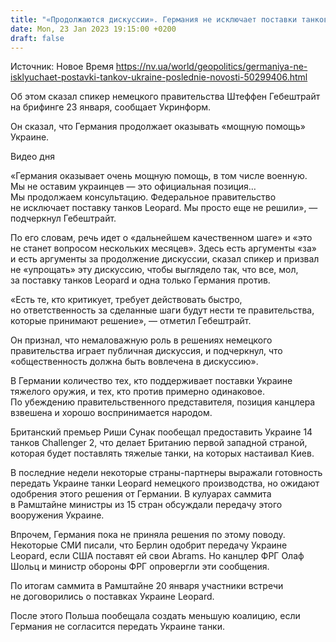 ```yaml
---
title: "«Продолжаются дискуссии». Германия не исключает поставки танков Украине — спикер правительства"
date: Mon, 23 Jan 2023 19:15:00 +0200
draft: false
---
```

Источник: Новое Время https://nv.ua/world/geopolitics/germaniya-ne-isklyuchaet-postavki-tankov-ukraine-poslednie-novosti-50299406.html


 Об этом сказал спикер немецкого правительства Штеффен Гебештрайт на брифинге 23 января, сообщает Укринформ.

Он сказал, что Германия продолжает оказывать «мощную помощь» Украине.

  Видео дня   

«Германия оказывает очень мощную помощь, в том числе военную. Мы не оставим украинцев — это официальная позиция… Мы продолжаем консультацию. Федеральное правительство не исключает поставку танков Leopard. Мы просто еще не решили», — подчеркнул Гебештрайт.

По его словам, речь идет о «дальнейшем качественном шаге» и «это не станет вопросом нескольких месяцев». Здесь есть аргументы «за» и есть аргументы за продолжение дискуссии, сказал спикер и призвал не «упрощать» эту дискуссию, чтобы выглядело так, что все, мол, за поставку танков Leopard и одна только Германия против.

«Есть те, кто критикует, требует действовать быстро, но ответственность за сделанные шаги будут нести те правительства, которые принимают решение», — отметил Гебештрайт.

Он признал, что немаловажную роль в решениях немецкого правительства играет публичная дискуссия, и подчеркнул, что «общественность должна быть вовлечена в дискуссию».

В Германии количество тех, кто поддерживает поставки Украине тяжелого оружия, и тех, кто против примерно одинаковое. По убеждению правительственного представителя, позиция канцлера взвешена и хорошо воспринимается народом.

Британский премьер Риши Сунак пообещал предоставить Украине 14 танков Challenger 2, что делает Британию первой западной страной, которая будет поставлять тяжелые танки, на которых настаивал Киев.

В последние недели некоторые страны-партнеры выражали готовность передать Украине танки Leopard немецкого производства, но ожидают одобрения этого решения от Германии. В кулуарах саммита в Рамштайне министры из 15 стран обсуждали передачу этого вооружения Украине.

Впрочем, Германия пока не приняла решения по этому поводу. Некоторые СМИ писали, что Берлин одобрит передачу Украине Leopard, если США поставят ей свои Abrams. Но канцлер ФРГ Олаф Шольц и министр обороны ФРГ опровергли эти сообщения.

По итогам саммита в Рамштайне 20 января участники встречи не договорились о поставках Украине Leopard.

После этого Польша пообещала создать меньшую коалицию, если Германия не согласится передать Украине танки.
